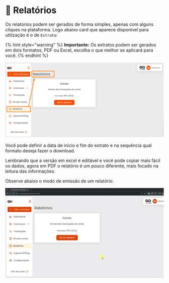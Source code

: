 # 🧾 Relatórios

<!-- Os relatórios gerados pela plataforma da GOPag, oferecem benefícios como decisões assertivas, controle de estoque, conformidade regulatória e análise de desempenho. Eles basicamente são ferramentas essenciais para uma gestão eficiente, se baseando nos dados gerados: -->

Os relatorios podem ser gerados de forma simples, apenas com alguns cliques na plataforma. Logo abaixo  card que aparece disponível para utilização é o de `Extrato`:

{% hint style="warning" %}
**Importante:** Os extratos podem ser gerados em dois formatos, PDF ou Excel, escolha o que melhor se aplicará para você.
{% endhint %}

![](../assets/prints/relatorios_menu.png)

Você pode definir a data de inicio e fim do extrato e na sequência qual formato deseja fazer o download.

Lembrando que a versão em excel é editável e você pode copiar mais fácil os dados, agora em PDF o relatório é um pouco diferente, mais focado na leitura das informações.

Observe abaixo o modo de emissão de um relatório:

![](../assets/prints/relatorios_menu_gerar.gif)